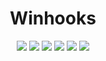 <p align="center"">
    <h1 align="center">Winhooks</h1>
    <p align="center">
        <img src="https://img.shields.io/badge/made%20with-C%23-blue?style=plastic">
        <img src="https://img.shields.io/badge/license-MIT-green?style=plastic">
        <img src="https://img.shields.io/badge/open%20source-red?style=plastic">
        <img src="https://img.shields.io/badge/suggestions-welcome-green?style=plastic">
        <img src="https://img.shields.io/github/last-commit/augus99/winhooks?style=plastic">
        <img src="https://img.shields.io/github/commit-activity/y/augus99/winhooks?style=plastic">
    </p>
</p>